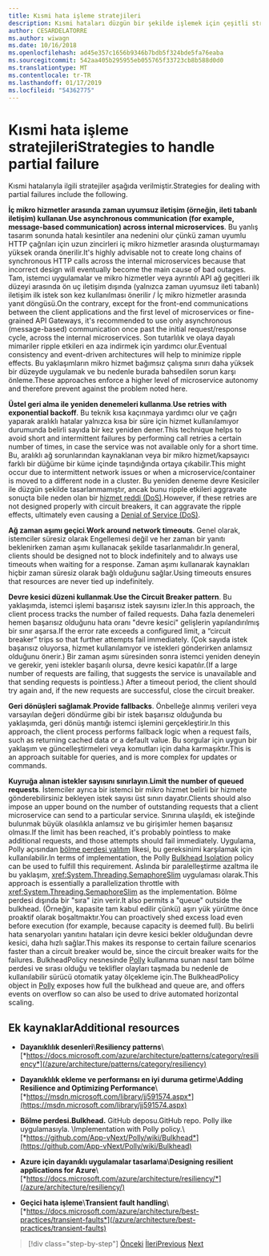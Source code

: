 ```yaml
---
title: Kısmi hata işleme stratejileri
description: Kısmi hataları düzgün bir şekilde işlemek için çeşitli stratejileri tanışın.
author: CESARDELATORRE
ms.author: wiwagn
ms.date: 10/16/2018
ms.openlocfilehash: ad45e357c1656b9346b7bdb5f324bde5fa76eaba
ms.sourcegitcommit: 542aa405b295955eb055765f33723cb8b588d0d0
ms.translationtype: MT
ms.contentlocale: tr-TR
ms.lasthandoff: 01/17/2019
ms.locfileid: "54362775"
---
```

# <a name="strategies-to-handle-partial-failure"></a><span data-ttu-id="f6616-103">Kısmi hata işleme stratejileri</span><span class="sxs-lookup"><span data-stu-id="f6616-103">Strategies to handle partial failure</span></span>

<span data-ttu-id="f6616-104">Kısmi hatalarıyla ilgili stratejiler aşağıda verilmiştir.</span><span class="sxs-lookup"><span data-stu-id="f6616-104">Strategies for dealing with partial failures include the following.</span></span>

<span data-ttu-id="f6616-105">**İç mikro hizmetler arasında zaman uyumsuz iletişim (örneğin, ileti tabanlı iletişim) kullanan**.</span><span class="sxs-lookup"><span data-stu-id="f6616-105">**Use asynchronous communication (for example, message-based communication) across internal microservices**.</span></span> <span data-ttu-id="f6616-106">Bu yanlış tasarım sonunda hatalı kesintiler ana nedenini olur çünkü zaman uyumlu HTTP çağrıları için uzun zincirleri iç mikro hizmetler arasında oluşturmamayı yüksek oranda önerilir.</span><span class="sxs-lookup"><span data-stu-id="f6616-106">It's highly advisable not to create long chains of synchronous HTTP calls across the internal microservices because that incorrect design will eventually become the main cause of bad outages.</span></span> <span data-ttu-id="f6616-107">Tam, istemci uygulamalar ve mikro hizmetler veya ayrıntılı API ağ geçitleri ilk düzeyi arasında ön uç iletişim dışında (yalnızca zaman uyumsuz ileti tabanlı) iletişim ilk istek son kez kullanılması önerilir / İç mikro hizmetler arasında yanıt döngüsü.</span><span class="sxs-lookup"><span data-stu-id="f6616-107">On the contrary, except for the front-end communications between the client applications and the first level of microservices or fine-grained API Gateways, it's recommended to use only asynchronous (message-based) communication once past the initial request/response cycle, across the internal microservices.</span></span> <span data-ttu-id="f6616-108">Son tutarlılık ve olaya dayalı mimariler ripple etkileri en aza indirmek için yardımcı olur.</span><span class="sxs-lookup"><span data-stu-id="f6616-108">Eventual consistency and event-driven architectures will help to minimize ripple effects.</span></span> <span data-ttu-id="f6616-109">Bu yaklaşımların mikro hizmet bağımsız çalışma sınırı daha yüksek bir düzeyde uygulamak ve bu nedenle burada bahsedilen sorun karşı önleme.</span><span class="sxs-lookup"><span data-stu-id="f6616-109">These approaches enforce a higher level of microservice autonomy and therefore prevent against the problem noted here.</span></span>

<span data-ttu-id="f6616-110">**Üstel geri alma ile yeniden denemeleri kullanma**.</span><span class="sxs-lookup"><span data-stu-id="f6616-110">**Use retries with exponential backoff**.</span></span> <span data-ttu-id="f6616-111">Bu teknik kısa kaçınmaya yardımcı olur ve çağrı yaparak aralıklı hatalar yalnızca kısa bir süre için hizmet kullanılamıyor durumunda belirli sayıda bir kez yeniden dener.</span><span class="sxs-lookup"><span data-stu-id="f6616-111">This technique helps to avoid short and intermittent failures by performing call retries a certain number of times, in case the service was not available only for a short time.</span></span> <span data-ttu-id="f6616-112">Bu, aralıklı ağ sorunlarından kaynaklanan veya bir mikro hizmet/kapsayıcı farklı bir düğüme bir küme içinde taşındığında ortaya çıkabilir.</span><span class="sxs-lookup"><span data-stu-id="f6616-112">This might occur due to intermittent network issues or when a microservice/container is moved to a different node in a cluster.</span></span> <span data-ttu-id="f6616-113">Bu yeniden deneme devre Kesiciler ile düzgün şekilde tasarlanmamıştır, ancak bunu ripple etkileri aggravate sonuçta bile neden olan bir [hizmet reddi (DoS)](https://en.wikipedia.org/wiki/Denial-of-service_attack).</span><span class="sxs-lookup"><span data-stu-id="f6616-113">However, if these retries are not designed properly with circuit breakers, it can aggravate the ripple effects, ultimately even causing a [Denial of Service (DoS)](https://en.wikipedia.org/wiki/Denial-of-service_attack).</span></span>

<span data-ttu-id="f6616-114">**Ağ zaman aşımı geçici**.</span><span class="sxs-lookup"><span data-stu-id="f6616-114">**Work around network timeouts**.</span></span> <span data-ttu-id="f6616-115">Genel olarak, istemciler süresiz olarak Engellemesi değil ve her zaman bir yanıtı beklenirken zaman aşımı kullanacak şekilde tasarlanmalıdır.</span><span class="sxs-lookup"><span data-stu-id="f6616-115">In general, clients should be designed not to block indefinitely and to always use timeouts when waiting for a response.</span></span> <span data-ttu-id="f6616-116">Zaman aşımı kullanarak kaynakları hiçbir zaman süresiz olarak bağlı olduğunu sağlar.</span><span class="sxs-lookup"><span data-stu-id="f6616-116">Using timeouts ensures that resources are never tied up indefinitely.</span></span>

<span data-ttu-id="f6616-117">**Devre kesici düzeni kullanmak**.</span><span class="sxs-lookup"><span data-stu-id="f6616-117">**Use the Circuit Breaker pattern**.</span></span> <span data-ttu-id="f6616-118">Bu yaklaşımda, istemci işlemi başarısız istek sayısını izler.</span><span class="sxs-lookup"><span data-stu-id="f6616-118">In this approach, the client process tracks the number of failed requests.</span></span> <span data-ttu-id="f6616-119">Daha fazla denemeleri hemen başarısız olduğunu hata oranı "devre kesici" gelişlerin yapılandırılmış bir sınır aşarsa.</span><span class="sxs-lookup"><span data-stu-id="f6616-119">If the error rate exceeds a configured limit, a “circuit breaker” trips so that further attempts fail immediately.</span></span> <span data-ttu-id="f6616-120">(Çok sayıda istek başarısız oluyorsa, hizmet kullanılamıyor ve istekleri gönderirken anlamsız olduğunu önerir.) Bir zaman aşımı süresinden sonra istemci yeniden deneyin ve gerekir, yeni istekler başarılı olursa, devre kesici kapatılır.</span><span class="sxs-lookup"><span data-stu-id="f6616-120">(If a large number of requests are failing, that suggests the service is unavailable and that sending requests is pointless.) After a timeout period, the client should try again and, if the new requests are successful, close the circuit breaker.</span></span>

<span data-ttu-id="f6616-121">**Geri dönüşleri sağlamak**.</span><span class="sxs-lookup"><span data-stu-id="f6616-121">**Provide fallbacks**.</span></span> <span data-ttu-id="f6616-122">Önbelleğe alınmış verileri veya varsayılan değeri döndürme gibi bir istek başarısız olduğunda bu yaklaşımda, geri dönüş mantığı istemci işlemini gerçekleştirir.</span><span class="sxs-lookup"><span data-stu-id="f6616-122">In this approach, the client process performs fallback logic when a request fails, such as returning cached data or a default value.</span></span> <span data-ttu-id="f6616-123">Bu sorgular için uygun bir yaklaşım ve güncelleştirmeleri veya komutları için daha karmaşıktır.</span><span class="sxs-lookup"><span data-stu-id="f6616-123">This is an approach suitable for queries, and is more complex for updates or commands.</span></span>

<span data-ttu-id="f6616-124">**Kuyruğa alınan istekler sayısını sınırlayın**.</span><span class="sxs-lookup"><span data-stu-id="f6616-124">**Limit the number of queued requests**.</span></span> <span data-ttu-id="f6616-125">İstemciler ayrıca bir istemci bir mikro hizmet belirli bir hizmete gönderebilirsiniz bekleyen istek sayısı üst sınırı dayatır.</span><span class="sxs-lookup"><span data-stu-id="f6616-125">Clients should also impose an upper bound on the number of outstanding requests that a client microservice can send to a particular service.</span></span> <span data-ttu-id="f6616-126">Sınırına ulaşıldı, ek isteğinde bulunmak büyük olasılıkla anlamsız ve bu girişimler hemen başarısız olması.</span><span class="sxs-lookup"><span data-stu-id="f6616-126">If the limit has been reached, it's probably pointless to make additional requests, and those attempts should fail immediately.</span></span> <span data-ttu-id="f6616-127">Uygulama, Polly açısından [bölme perdesi yalıtım](https://github.com/App-vNext/Polly/wiki/Bulkhead) İlkesi, bu gereksinimi karşılamak için kullanılabilir.</span><span class="sxs-lookup"><span data-stu-id="f6616-127">In terms of implementation, the Polly [Bulkhead Isolation](https://github.com/App-vNext/Polly/wiki/Bulkhead) policy can be used to fulfill this requirement.</span></span> <span data-ttu-id="f6616-128">Aslında bir paralelleştirme azaltma ile bu yaklaşım, <xref:System.Threading.SemaphoreSlim> uygulaması olarak.</span><span class="sxs-lookup"><span data-stu-id="f6616-128">This approach is essentially a parallelization throttle with <xref:System.Threading.SemaphoreSlim> as the implementation.</span></span> <span data-ttu-id="f6616-129">Bölme perdesi dışında bir "sıra" izin verir.</span><span class="sxs-lookup"><span data-stu-id="f6616-129">It also permits a "queue" outside the bulkhead.</span></span> <span data-ttu-id="f6616-130">(Örneğin, kapasite tam kabul edilir çünkü) aşırı yük yürütme önce proaktif olarak boşaltmaktır.</span><span class="sxs-lookup"><span data-stu-id="f6616-130">You can proactively shed excess load even before execution (for example, because capacity is deemed full).</span></span> <span data-ttu-id="f6616-131">Bu belirli hata senaryoları yanıtını hataları için devre kesici bekler olduğundan devre kesici, daha hızlı sağlar.</span><span class="sxs-lookup"><span data-stu-id="f6616-131">This makes its response to certain failure scenarios faster than a circuit breaker would be, since the circuit breaker waits for the failures.</span></span> <span data-ttu-id="f6616-132">BulkheadPolicy nesnesinde [Polly](http://www.thepollyproject.org/) kullanıma sunan nasıl tam bölme perdesi ve sırası olduğu ve teklifler olayları taşmada bu nedenle de kullanılabilir sürücü otomatik yatay ölçekleme için.</span><span class="sxs-lookup"><span data-stu-id="f6616-132">The BulkheadPolicy object in [Polly](http://www.thepollyproject.org/) exposes how full the bulkhead and queue are, and offers events on overflow so can also be used to drive automated horizontal scaling.</span></span>

## <a name="additional-resources"></a><span data-ttu-id="f6616-133">Ek kaynaklar</span><span class="sxs-lookup"><span data-stu-id="f6616-133">Additional resources</span></span>

- <span data-ttu-id="f6616-134">**Dayanıklılık desenleri**\\</span><span class="sxs-lookup"><span data-stu-id="f6616-134">**Resiliency patterns**\\</span></span>
  [*https://docs.microsoft.com/azure/architecture/patterns/category/resiliency*](/azure/architecture/patterns/category/resiliency)

- <span data-ttu-id="f6616-135">**Dayanıklılık ekleme ve performansı en iyi duruma getirme**\\</span><span class="sxs-lookup"><span data-stu-id="f6616-135">**Adding Resilience and Optimizing Performance**\\</span></span>
  [*https://msdn.microsoft.com/library/jj591574.aspx*](https://msdn.microsoft.com/library/jj591574.aspx)

- <span data-ttu-id="f6616-136">**Bölme perdesi.**</span><span class="sxs-lookup"><span data-stu-id="f6616-136">**Bulkhead.**</span></span> <span data-ttu-id="f6616-137">GitHub deposu.</span><span class="sxs-lookup"><span data-stu-id="f6616-137">GitHub repo.</span></span> <span data-ttu-id="f6616-138">Polly ilke uygulamasıyla. \\</span><span class="sxs-lookup"><span data-stu-id="f6616-138">Implementation with Polly policy.\\</span></span>
  [*https://github.com/App-vNext/Polly/wiki/Bulkhead*](https://github.com/App-vNext/Polly/wiki/Bulkhead)

- <span data-ttu-id="f6616-139">**Azure için dayanıklı uygulamalar tasarlama**\\</span><span class="sxs-lookup"><span data-stu-id="f6616-139">**Designing resilient applications for Azure**\\</span></span>
  [*https://docs.microsoft.com/azure/architecture/resiliency/*](/azure/architecture/resiliency/)

- <span data-ttu-id="f6616-140">**Geçici hata işleme**\\</span><span class="sxs-lookup"><span data-stu-id="f6616-140">**Transient fault handling**\\</span></span>
  [*https://docs.microsoft.com/azure/architecture/best-practices/transient-faults*](/azure/architecture/best-practices/transient-faults)

>[!div class="step-by-step"]
><span data-ttu-id="f6616-141">[Önceki](handle-partial-failure.md)
>[İleri](implement-retries-exponential-backoff.md)</span><span class="sxs-lookup"><span data-stu-id="f6616-141">[Previous](handle-partial-failure.md)
[Next](implement-retries-exponential-backoff.md)</span></span>